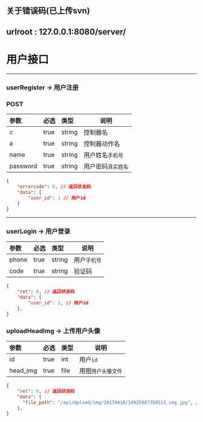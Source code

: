  
## 关于错误码(已上传svn)
## urlroot : 127.0.0.1:8080/server/
# 用户接口
---
### userRegister → 用户注册
### POST
|参数|必选|类型|说明|
|:-----|:-------|:-----|-----|
|c|true|string|控制器名
|a|true|string|控制器动作名
|name|true|string|用户姓名`手机号`|
|password|true|string|用户密码`真实姓名`|
```json
{
    "errorcode": 0, // 返回状态码
    "data": {
        "user_id": 1 // 用户id
    }
}
```
---
### userLogin → 用户登录
 
|参数|必选|类型|说明|
|:-----|:-------|:-----|-----|
|phone|true|string|用户`手机号`|
|code|true|string|验证码|
 
```json
{
    "ret": 0, // 返回状态码
    "data": {
        "user_id": 1, // 用户id
    },
}
```
### uploadHeadImg → 上传用户头像
 
|参数|必选|类型|说明|
|:-----|:-------|:-----|-----|
|id|true|int|用户`id`|
|head_img|true|file|用图`用户头像文件`|
 
```json
{
    "ret": 0, // 返回状态码
    "data": {
      "file_path": "/api/Upload/img/20170418/14925087358513_img.jpg", // 用户头像路径
    },
}
```
 

